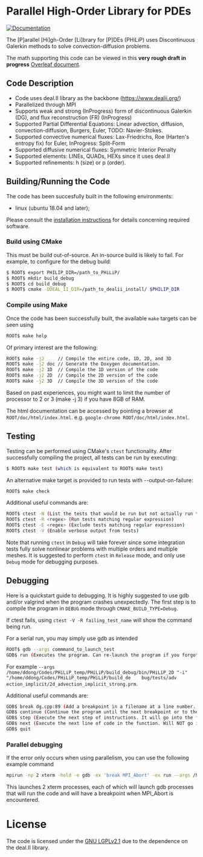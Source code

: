 # Parallel High-Order Library for PDEs

[![Documentation](https://codedocs.xyz/dougshidong/PHiLiP.svg)](https://codedocs.xyz/dougshidong/PHiLiP/)

The [P]arallel [Hi]gh-Order [Li]brary for [P]DEs (PHiLiP) uses Discontinuous Galerkin methods to solve convection-diffusion problems.

The math supporting this code can be viewed in this **very rough draft in progress** [Overleaf document](https://www.overleaf.com/read/mytvbbbbyqnj).

## Code Description
- Code uses deal.II library as the backbone (https://www.dealii.org/)
- Parallelized through MPI
- Supports weak and strong (InProgress) form of discontinuous Galerkin (DG), and flux reconstruction (FR) (InProgress)
- Supported Partial Differential Equations: Linear advection, diffusion, convection-diffusion, Burgers, Euler, TODO: Navier-Stokes.
- Supported convective numerical fluxes: Lax-Friedrichs, Roe (Harten's entropy fix) for Euler, InProgress: Split-Form
- Supported diffusive numerical fluxes: Symmetric Interior Penalty
- Supported elements: LINEs, QUADs, HEXs since it uses deal.II
- Supported refinements: h (size) or p (order).

## Building/Running the Code

The code has been succesfully built in the following environments:
- linux (ubuntu 18.04 and later);

Please consult the [installation instructions](INSTALL.md) for details concerning required software.

### Build using CMake

This must be build out-of-source. An in-source build is likely to fail. For example, to configure for the debug build:
```sh
$ ROOT$ export PHILIP_DIR=/path_to_PHiLiP/
$ ROOT$ mkdir build_debug
$ ROOT$ cd build_debug
$ ROOT$ cmake -DDEAL_II_DIR=/path_to_dealii_install/ $PHILIP_DIR
```

### Compile using Make

Once the code has been successfully built, the available `make` targets can be seen using
```sh
ROOT$ make help
```

Of primary interest are the following:
```sh
ROOT$ make -j2     // Compile the entire code, 1D, 2D, and 3D
ROOT$ make -j2 doc // Generate the Doxygen documentation.
ROOT$ make -j2 1D  // Compile the 1D version of the code
ROOT$ make -j2 2D  // Compile the 2D version of the code
ROOT$ make -j2 3D  // Compile the 3D version of the code
```

Based on past experiences, you might want to limit the number of processor to 2 or 3 (make -j 3) if you have 8GB of RAM.

The html documentation can be accessed by pointing a browser at `ROOT/doc/html/index.html`. e.g. `google-chrome ROOT/doc/html/index.html`.

## Testing

Testing can be performed using CMake's `ctest` functionality. After successfully compiling the project, all tests can be
run by executing:
```sh
$ ROOT$ make test (which is equivalent to ROOT$ make test)
```

An alternative make target is provided to run tests with --output-on-failure:
```sh
ROOT$ make check
```

Additional useful commands are:
```sh
ROOT$ ctest -N (List the tests that would be run but not actually run them)
ROOT$ ctest -R <regex> (Run tests matching regular expression)
ROOT$ ctest -E <regex> (Exclude tests matching regular expression)
ROOT$ ctest -V (Enable verbose output from tests)
```
Note that running `ctest` in `Debug` will take forever since some integration tests fully solve nonlinear problems with multiple orders and multiple meshes. It is suggested to perform `ctest` in `Release` mode, and only use `Debug` mode for debugging purposes.

## Debugging

Here is a quickstart guide to debugging. It is highly suggested to use gdb and/or valgrind when the program crashes unexpectedly.
The first step is to compile the program in `DEBUG` mode through `CMAKE_BUILD_TYPE=Debug`.

If ctest fails, using `ctest -V -R failing_test_name` will show the command being run.

For a serial run, you may simply use gdb as intended
```sh
ROOT$ gdb --args commmand_to_launch_test 
GDB$ run (Executes the program. Can re-launch the program if you forgot to put breakpoints.)
```
For example `--args /home/ddong/Codes/PHiLiP_temp/PHiLiP/build_debug/bin/PHiLiP_2D "-i" "/home/ddong/Codes/PHiLiP_temp/PHiLiP/build_de    bug/tests/adv    ection_implicit/2d_advection_implicit_strong.prm`.


Additional useful commands are:
```sh
GDB$ break dg.cpp:89 (Add a breakpoint in a filename at a line number. Those breakpoints can be added before launching the program.)
GDB$ continue (Continue the program until the next breakpoint or to the end)
GDB$ step (Execute the next step of instructions. It will go into the functions being called)
GDB$ next (Execute the next line of code in the function. Will NOT go into the functions being called)
GDB$ quit
```

### Parallel debugging

If the error only occurs when using parallelism, you can use the following example command
```sh
mpirun -np 2 xterm -hold -e gdb -ex 'break MPI_Abort' -ex run --args /home/ddong/Codes/PHiLiP_temp/PHiLiP/build_debug/bin/PHiLiP_2D "-i" "/home/ddong/Codes/PHiLiP_temp/PHiLiP/build_debug/tests/advection_implicit/2d_advection_implicit_strong.prm"
```
This launches 2 xterm processes, each of which will launch gdb processes that will run the code and will have a breakpoint when MPI_Abort is encountered.


# License

The code is licensed under the [GNU LGPLv2.1](LICENSE.md) due to the dependence on the deal.II library.

